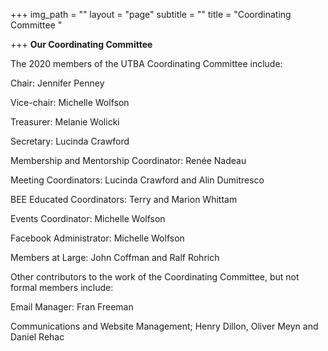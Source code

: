 +++
img_path = ""
layout = "page"
subtitle = ""
title = "Coordinating Committee "

+++
**Our Coordinating Committee**

The 2020 members of the UTBA Coordinating Committee include:

Chair: Jennifer Penney

Vice-chair: Michelle Wolfson

Treasurer: Melanie Wolicki

Secretary: Lucinda Crawford

Membership and Mentorship Coordinator: Renée Nadeau

Meeting Coordinators: Lucinda Crawford and Alin Dumitresco

BEE Educated Coordinators: Terry and Marion Whittam

Events Coordinator: Michelle Wolfson

Facebook Administrator: Michelle Wolfson

Members at Large: John Coffman and Ralf Rohrich

Other contributors to the work of the Coordinating Committee, but not formal members include:

Email Manager: Fran Freeman

Communications and Website Management; Henry Dillon, Oliver Meyn and Daniel Rehac